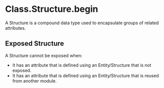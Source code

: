 # Class.Structure.begin

A Structure is a compound data type used to encapsulate groups of related attributes.

## Exposed Structure

A Structure cannot be exposed when:

* It has an attribute that is defined using an Entity/Structure that is not exposed.
* It has an attribute that is defined using an Entity/Structure that is reused from another module.

